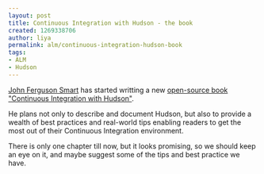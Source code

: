 ```yaml
---
layout: post
title: Continuous Integration with Hudson - the book
created: 1269338706
author: liya
permalink: alm/continuous-integration-hudson-book
tags:
- ALM
- Hudson
---
```

<p><a href="http://www.wakaleo.com">John Ferguson Smart</a> has started writting a new <a href="http://www.wakaleo.com/books/continuous-integration-with-hudson-the-book">open-source book &quot;Continuous Integration with Hudson&quot;</a>.</p>
<p>He plans not only to describe and document Hudson, but also to provide a wealth of best practices and real-world tips enabling readers to get the most out of their Continuous Integration environment.</p>
<p>There is only one chapter till now, but it looks promising, so we should keep an eye on it, and maybe suggest some of the tips and best practice we have.</p>
